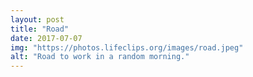 ```yaml
---
layout: post
title: "Road"
date: 2017-07-07 
img: "https://photos.lifeclips.org/images/road.jpeg"
alt: "Road to work in a random morning."
---
```

